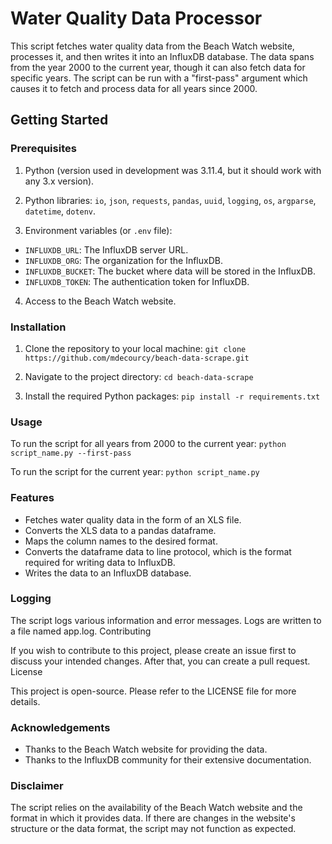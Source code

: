 # Water Quality Data Processor

This script fetches water quality data from the Beach Watch website, processes it, and then writes it into an InfluxDB database. The data spans from the year 2000 to the current year, though it can also fetch data for specific years. The script can be run with a "first-pass" argument which causes it to fetch and process data for all years since 2000.

## Getting Started

### Prerequisites

1. Python (version used in development was 3.11.4, but it should work with any 3.x version).
2. Python libraries: `io`, `json`, `requests`, `pandas`, `uuid`, `logging`, `os`, `argparse`, `datetime`, `dotenv`.

3. Environment variables (or `.env` file):

- `INFLUXDB_URL`: The InfluxDB server URL.
- `INFLUXDB_ORG`: The organization for the InfluxDB.
- `INFLUXDB_BUCKET`: The bucket where data will be stored in the InfluxDB.
- `INFLUXDB_TOKEN`: The authentication token for InfluxDB.

4. Access to the Beach Watch website.

### Installation

1. Clone the repository to your local machine: ```git clone https://github.com/mdecourcy/beach-data-scrape.git```

2. Navigate to the project directory: ```cd beach-data-scrape```

3. Install the required Python packages: ```pip install -r requirements.txt```

### Usage

To run the script for all years from 2000 to the current year: ```python script_name.py --first-pass```

To run the script for the current year: ```python script_name.py```

    
### Features

- Fetches water quality data in the form of an XLS file.
- Converts the XLS data to a pandas dataframe.
- Maps the column names to the desired format.
- Converts the dataframe data to line protocol, which is the format required for writing data to InfluxDB.
- Writes the data to an InfluxDB database.

### Logging

The script logs various information and error messages. Logs are written to a file named app.log.
Contributing

If you wish to contribute to this project, please create an issue first to discuss your intended changes. After that, you can create a pull request.
License

This project is open-source. Please refer to the LICENSE file for more details.

### Acknowledgements

- Thanks to the Beach Watch website for providing the data.
- Thanks to the InfluxDB community for their extensive documentation.

### Disclaimer

The script relies on the availability of the Beach Watch website and the format in which it provides data. If there are changes in the website's structure or the data format, the script may not function as expected.